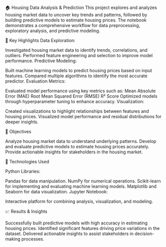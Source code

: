 🏠 Housing Data Analysis & Prediction
This project explores and analyzes housing market data to uncover key trends and patterns, followed by building predictive models to estimate housing prices. The notebook demonstrates a comprehensive workflow for data preprocessing, exploratory analysis, and predictive modeling.

📖 Key Highlights
Data Exploration:

Investigated housing market data to identify trends, correlations, and outliers.
Performed feature engineering and selection to improve model performance.
Predictive Modeling:

Built machine learning models to predict housing prices based on input features.
Compared multiple algorithms to identify the most accurate predictor.
Evaluation Metrics:

Evaluated model performance using key metrics such as:
Mean Absolute Error (MAE)
Root Mean Squared Error (RMSE)
R² Score
Optimized models through hyperparameter tuning to enhance accuracy.
Visualization:

Created visualizations to highlight relationships between features and housing prices.
Visualized model performance and residual distributions for deeper insights.

🎯 Objectives

Analyze housing market data to understand underlying patterns.
Develop and evaluate predictive models to estimate housing prices accurately.
Provide actionable insights for stakeholders in the housing market.

🚀 Technologies Used

Python Libraries:

Pandas for data manipulation.
NumPy for numerical operations.
Scikit-learn for implementing and evaluating machine learning models.
Matplotlib and Seaborn for data visualization.
Jupyter Notebook:

Interactive platform for combining analysis, visualization, and modeling.

📈 Results & Insights

Successfully built predictive models with high accuracy in estimating housing prices.
Identified significant features driving price variations in the dataset.
Delivered actionable insights to assist stakeholders in decision-making processes.
